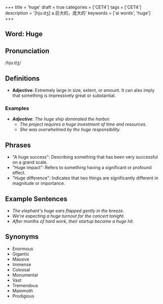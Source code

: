 +++
title = 'huge'
draft = true
categories = ['CET4']
tags = ['CET4']
description = '[hjuːdʒ] a.巨大的，庞大的'
keywords = ['ai words', 'huge']
+++

## Word: Huge

## Pronunciation
/hjuːdʒ/

## Definitions
- **Adjective**: Extremely large in size, extent, or amount. It can also imply that something is impressively great or substantial.

### Examples
- _**Adjective**: The huge ship dominated the harbor._
  - _The project requires a huge investment of time and resources._
  - _She was overwhelmed by the huge responsibility._

## Phrases
- "A huge success": Describing something that has been very successful on a grand scale.
- "Huge impact": Refers to something having a significant or profound effect.
- "Huge difference": Indicates that two things are significantly different in magnitude or importance.

## Example Sentences
- _The elephant's huge ears flapped gently in the breeze._
- _We're expecting a huge turnout for the concert tonight._
- _After months of hard work, their startup became a huge hit._

## Synonyms
- Enormous
- Gigantic
- Massive
- Immense
- Colossal
- Monumental
- Vast
- Tremendous
- Mammoth
- Prodigious
